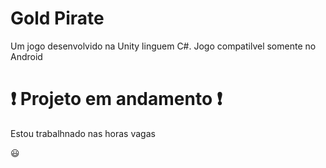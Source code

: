 # Gold Pirate
<p> Um jogo desenvolvido na Unity linguem C#. Jogo compatilvel somente no Android </p>

# ❗ Projeto em andamento ❗
<p>Estou trabalhnado nas horas vagas</p> 😃
